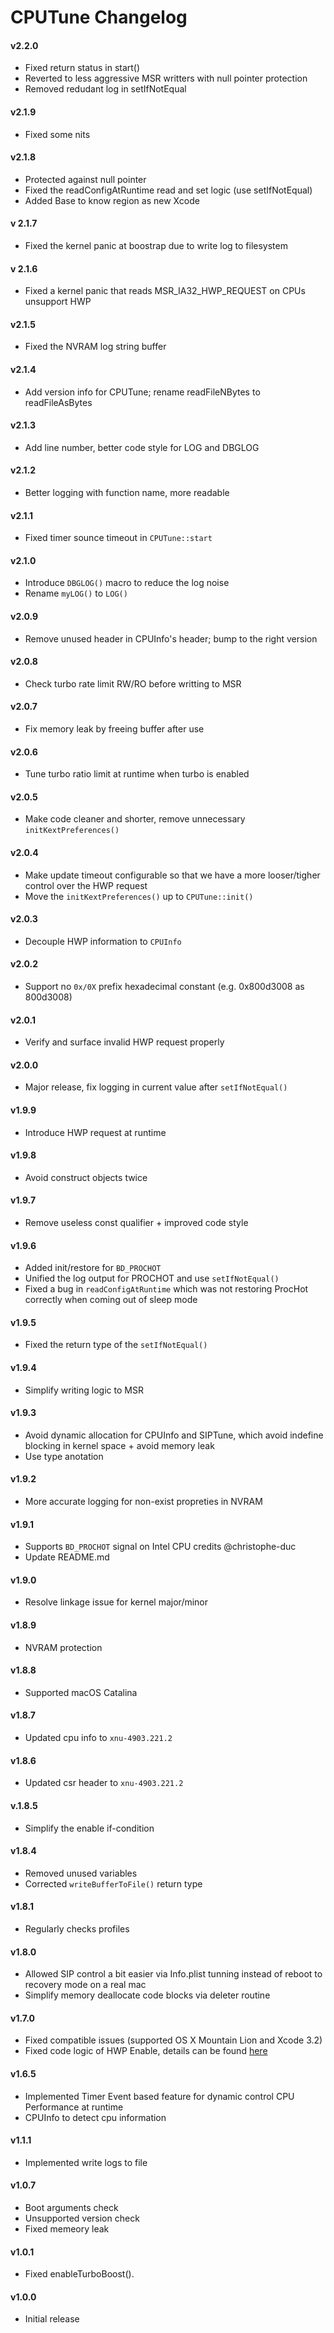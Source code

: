 CPUTune Changelog
=======================
#### v2.2.0

- Fixed return status in start()
- Reverted to less aggressive MSR writters with null pointer protection
- Removed redudant log in setIfNotEqual

#### v2.1.9

- Fixed some nits

#### v2.1.8

- Protected against null pointer
- Fixed the readConfigAtRuntime read and set logic (use setIfNotEqual)
- Added Base to know region as new Xcode

#### v 2.1.7

- Fixed the kernel panic at boostrap due to write log to filesystem

#### v 2.1.6

- Fixed a kernel panic that reads MSR_IA32_HWP_REQUEST on CPUs unsupport HWP

#### v2.1.5

- Fixed the NVRAM log string buffer

#### v2.1.4

- Add version info for CPUTune; rename readFileNBytes to readFileAsBytes 

#### v2.1.3

- Add line number, better code style for LOG and DBGLOG

#### v2.1.2

- Better logging with function name, more readable

#### v2.1.1

- Fixed timer sounce timeout in ```CPUTune::start```

#### v2.1.0

- Introduce ```DBGLOG()``` macro to reduce the log noise
- Rename ```myLOG()``` to ```LOG()```

#### v2.0.9

- Remove unused header in CPUInfo's header; bump to the right version

#### v2.0.8

- Check turbo rate limit RW/RO before writting to MSR

#### v2.0.7

- Fix memory leak by freeing buffer after use

#### v2.0.6

- Tune turbo ratio limit at runtime when turbo is enabled

#### v2.0.5

- Make code cleaner and shorter, remove unnecessary ```initKextPreferences()```

#### v2.0.4

- Make update timeout configurable so that we have a more looser/tigher control over the HWP request
- Move the ```initKextPreferences()``` up to ```CPUTune::init()```

#### v2.0.3

- Decouple HWP information to ```CPUInfo```

#### v2.0.2

- Support no ```0x/0X``` prefix hexadecimal constant (e.g. 0x800d3008 as 800d3008)

#### v2.0.1

- Verify and surface invalid HWP request properly

#### v2.0.0

- Major release, fix logging in current value after ```setIfNotEqual()```

#### v1.9.9

- Introduce HWP request at runtime

#### v1.9.8

- Avoid construct objects twice

#### v1.9.7

- Remove useless const qualifier + improved code style

#### v1.9.6

- Added init/restore for ```BD_PROCHOT```
- Unified the log output for PROCHOT and use ```setIfNotEqual()```
- Fixed a bug in ```readConfigAtRuntime``` which was not restoring ProcHot correctly when coming out of sleep mode

#### v1.9.5

- Fixed the return type of the ```setIfNotEqual()```

#### v1.9.4

- Simplify writing logic to MSR

#### v1.9.3
- Avoid dynamic allocation for CPUInfo and SIPTune, which avoid indefine blocking in kernel space + avoid memory leak
- Use type anotation

#### v1.9.2

- More accurate logging for non-exist propreties in NVRAM

#### v1.9.1

- Supports ```BD_PROCHOT``` signal on Intel CPU credits @christophe-duc
- Update README.md

#### v1.9.0

- Resolve linkage issue for kernel major/minor

#### v1.8.9

- NVRAM protection

#### v1.8.8

- Supported macOS Catalina

#### v1.8.7

- Updated cpu info to ```xnu-4903.221.2```

#### v1.8.6

- Updated csr header to ```xnu-4903.221.2```

#### v.1.8.5

- Simplify the enable if-condition

#### v1.8.4

- Removed unused variables
- Corrected  ```writeBufferToFile()``` return type

#### v1.8.1
- Regularly checks profiles

#### v1.8.0
- Allowed SIP control a bit easier via Info.plist tunning instead of reboot to recovery mode on a real mac
- Simplify memory deallocate code blocks via deleter routine

#### v1.7.0
- Fixed compatible issues (supported OS X Mountain Lion and Xcode 3.2)
- Fixed code logic of HWP Enable, details can be found [here](https://www.intel.com/content/dam/www/public/us/en/documents/manuals/64-ia-32-architectures-software-developer-vol-3b-part-2-manual.pdf)

#### v1.6.5
- Implemented Timer Event based feature for dynamic control CPU Performance at runtime 
- CPUInfo to detect cpu information

#### v1.1.1
- Implemented write logs to file

#### v1.0.7
- Boot arguments check 
- Unsupported version check 
- Fixed memeory leak

#### v1.0.1
- Fixed enableTurboBoost().

#### v1.0.0
- Initial release
